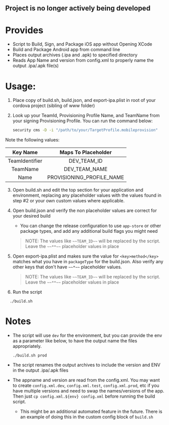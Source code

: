 ## Project is no longer actively being developed

# Provides
 - Script to Build, Sign, and Package iOS app without Opening XCode
 - Build and Package Android app from command line
 - Places output archives (.ipa and .apk) to specified directory
 - Reads App Name and version from config.xml to properly name the output .ipa/.apk file(s)

# Usage:
 1. Place copy of build.sh, build.json, and export-ipa.plist in root of your cordova project (sibling of www folder)

 2. Look up your TeamId, Provisioning Profile Name, and TeamName from your signing Provisioning Profile. You can run the command below:

     ```bash
     security cms -D -i "/path/to/your/TargetProfile.mobileprovision"
     ```
  Note the following values:

  Key Name | Maps To Placeholder
  |:-----:|:--------:|
   TeamIdentifier | DEV_TEAM_ID 
   TeamName | DEV_TEAM_NAME
   Name | PROVISIONING_PROFILE_NAME
   
 3. Open build.sh and edit the top section for your application and environment, replacing any placeholder values with the values found in step #2 or your own custom values where applicable.
 
 4. Open build.json and verify the non placeholder values are correct for your desired build
    - You can change the release configuration to use `app-store` or other package types, and add any additional build flags you might need
    
    > NOTE: The values like `~~TEAM_ID~~` will be replaced by the script. Leave the `~~**~~` placeholder values in place

 5. Open export-ipa.plist and makes sure the value for `<key>method</key>` matches what you have in `packageType` for the build.json. Also verify any other keys that don't have `~~*~~` placeholder values.
     
     > NOTE: The values like `~~TEAM_ID~~` will be replaced by the script. Leave the `~~**~~` placeholder values in place

 6. Run the script

```
  ./build.sh
```

# Notes
- The script will use `dev` for the environment, but you can provide the env as a parameter like below, to have the output name the files appropriately. 

    ```
    ./build.sh prod
    ```
- The script renames the output archives to include the version and ENV in the output .ipa/.apk files

- The appname and version are read from the config.xml. You may want to create `config.xml.dev`, `config.xml.test`, `config.xml.prod`, etc if you have multiple versions and need to swap the names/versions of the app. Then just `cp config.xml.${env} config.xml` before running the build script.

    - This might be an additional automated feature in the future. There is an example of doing this in the custom config block of `build.sh`




